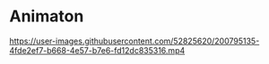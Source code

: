 # Animaton


https://user-images.githubusercontent.com/52825620/200795135-4fde2ef7-b668-4e57-b7e6-fd12dc835316.mp4

